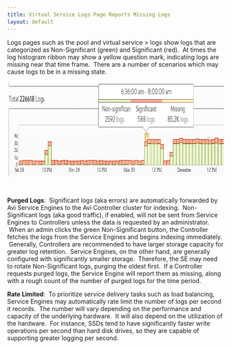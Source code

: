 ```yaml
---
title: Virtual Service Logs Page Reports Missing Logs
layout: default
---
```

Logs pages such as the pool and virtual service > logs show logs that are categorized as Non-Significant (green) and Significant (red).  At times the log histogram ribbon may show a yellow question mark, indicating logs are missing near that time frame.  There are a number of scenarios which may cause logs to be in a missing state.

**<img class="alignnone size-full wp-image-420" src="img/MissingLogs.png" alt="MissingLogs" width="838" height="220">**

 

**Purged Logs**:  Significant logs (aka errors) are automatically forwarded by Avi Service Engines to the Avi Controller cluster for indexing.  Non-Significant logs (aka good traffic), if enabled, will not be sent from Service Engines to Controllers unless the data is requested by an administrator.  When an admin clicks the green Non-Significant button, the Controller fetches the logs from the Service Engines and begins indexing immediately.  Generally, Controllers are recommended to have larger storage capacity for greater log retention.  Service Engines, on the other hand, are generally configured with significantly smaller storage.  Therefore, the SE may need to rotate Non-Significant logs, purging the oldest first.  If a Controller requests purged logs, the Service Engine will report them as missing, along with a rough count of the number of purged logs for the time period.

**Rate Limited**:  To prioritize service delivery tasks such as load balancing, Service Engines may automatically rate limit the number of logs per second it records.  The number will vary depending on the performance and capacity of the underlying hardware.  It will also depend on the utilization of the hardware.  For instance, SSDs tend to have significantly faster write operations per second than hard disk drives, so they are capable of supporting greater logging per second.
